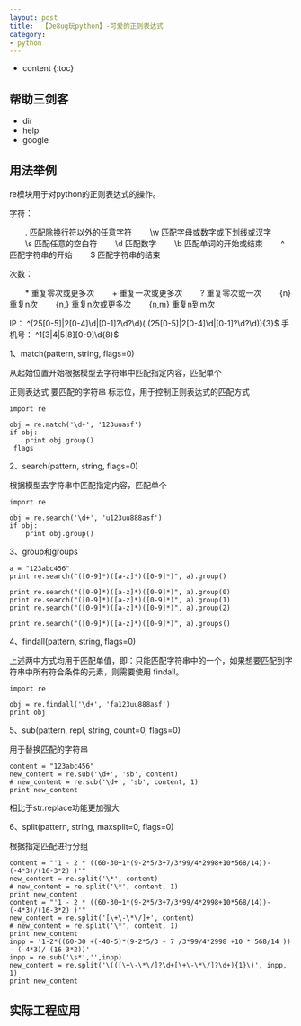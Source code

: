 ```yaml
---
layout: post
title:  【De8ug玩python】-可爱的正则表达式
category: 
- python  
---
```


* content
{:toc}


## 帮助三剑客  

- dir  
- help  
- google


## 用法举例  

re模块用于对python的正则表达式的操作。

字符：

　　. 匹配除换行符以外的任意字符
　　\w    匹配字母或数字或下划线或汉字
　　\s    匹配任意的空白符
　　\d    匹配数字
　　\b    匹配单词的开始或结束
　　^ 匹配字符串的开始
　　$ 匹配字符串的结束

次数：

　　* 重复零次或更多次
　　+ 重复一次或更多次
　　? 重复零次或一次
　　{n}   重复n次
　　{n,}  重复n次或更多次
　　{n,m} 重复n到m次

IP：
    ^(25[0-5]|2[0-4]\d|[0-1]?\d?\d)(\.(25[0-5]|2[0-4]\d|[0-1]?\d?\d)){3}$
    手机号：
    ^1[3|4|5|8][0-9]\d{8}$

1、match(pattern, string, flags=0)

从起始位置开始根据模型去字符串中匹配指定内容，匹配单个

正则表达式
要匹配的字符串
标志位，用于控制正则表达式的匹配方式
   
    import re

    obj = re.match('\d+', '123uuasf')
    if obj:
        print obj.group()
     flags

2、search(pattern, string, flags=0)

根据模型去字符串中匹配指定内容，匹配单个

    import re

    obj = re.search('\d+', 'u123uu888asf')
    if obj:
        print obj.group()

3、group和groups

    a = "123abc456"
    print re.search("([0-9]*)([a-z]*)([0-9]*)", a).group()

    print re.search("([0-9]*)([a-z]*)([0-9]*)", a).group(0)
    print re.search("([0-9]*)([a-z]*)([0-9]*)", a).group(1)
    print re.search("([0-9]*)([a-z]*)([0-9]*)", a).group(2)

    print re.search("([0-9]*)([a-z]*)([0-9]*)", a).groups()

4、findall(pattern, string, flags=0)

上述两中方式均用于匹配单值，即：只能匹配字符串中的一个，如果想要匹配到字符串中所有符合条件的元素，则需要使用 findall。

    import re

    obj = re.findall('\d+', 'fa123uu888asf')
    print obj

5、sub(pattern, repl, string, count=0, flags=0)

用于替换匹配的字符串

    content = "123abc456"
    new_content = re.sub('\d+', 'sb', content)
    # new_content = re.sub('\d+', 'sb', content, 1)
    print new_content

相比于str.replace功能更加强大

6、split(pattern, string, maxsplit=0, flags=0)

根据指定匹配进行分组

    content = "'1 - 2 * ((60-30+1*(9-2*5/3+7/3*99/4*2998+10*568/14))-(-4*3)/(16-3*2) )'"
    new_content = re.split('\*', content)
    # new_content = re.split('\*', content, 1)
    print new_content
    content = "'1 - 2 * ((60-30+1*(9-2*5/3+7/3*99/4*2998+10*568/14))-(-4*3)/(16-3*2) )'"
    new_content = re.split('[\+\-\*\/]+', content)
    # new_content = re.split('\*', content, 1)
    print new_content
    inpp = '1-2*((60-30 +(-40-5)*(9-2*5/3 + 7 /3*99/4*2998 +10 * 568/14 )) - (-4*3)/ (16-3*2))'
    inpp = re.sub('\s*','',inpp)
    new_content = re.split('\(([\+\-\*\/]?\d+[\+\-\*\/]?\d+){1}\)', inpp, 1)
    print new_content


## 实际工程应用  